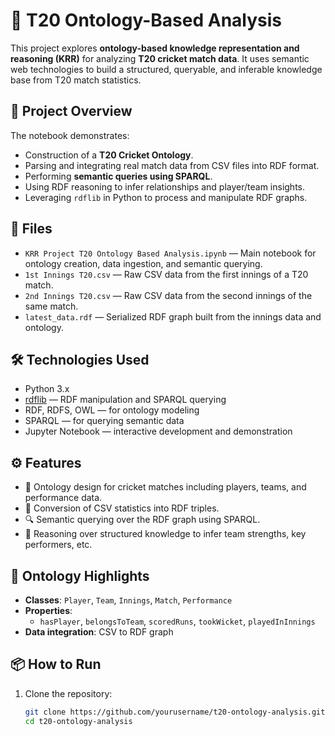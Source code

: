 # 🏏 T20 Ontology-Based Analysis

This project explores **ontology-based knowledge representation and reasoning (KRR)** for analyzing **T20 cricket match data**. It uses semantic web technologies to build a structured, queryable, and inferable knowledge base from T20 match statistics.

## 📌 Project Overview

The notebook demonstrates:
- Construction of a **T20 Cricket Ontology**.
- Parsing and integrating real match data from CSV files into RDF format.
- Performing **semantic queries using SPARQL**.
- Using RDF reasoning to infer relationships and player/team insights.
- Leveraging `rdflib` in Python to process and manipulate RDF graphs.

## 📁 Files

- `KRR Project T20 Ontology Based Analysis.ipynb` — Main notebook for ontology creation, data ingestion, and semantic querying.
- `1st Innings T20.csv` — Raw CSV data from the first innings of a T20 match.
- `2nd Innings T20.csv` — Raw CSV data from the second innings of the same match.
- `latest_data.rdf` — Serialized RDF graph built from the innings data and ontology.

## 🛠️ Technologies Used

- Python 3.x
- [rdflib](https://rdflib.readthedocs.io/en/stable/) — RDF manipulation and SPARQL querying
- RDF, RDFS, OWL — for ontology modeling
- SPARQL — for querying semantic data
- Jupyter Notebook — interactive development and demonstration

## ⚙️ Features

- 🧱 Ontology design for cricket matches including players, teams, and performance data.
- 🧬 Conversion of CSV statistics into RDF triples.
- 🔍 Semantic querying over the RDF graph using SPARQL.
- 🧠 Reasoning over structured knowledge to infer team strengths, key performers, etc.

## 🧠 Ontology Highlights

- **Classes**: `Player`, `Team`, `Innings`, `Match`, `Performance`
- **Properties**:
  - `hasPlayer`, `belongsToTeam`, `scoredRuns`, `tookWicket`, `playedInInnings`
- **Data integration**: CSV to RDF graph

## 📦 How to Run

1. Clone the repository:
   ```bash
   git clone https://github.com/yourusername/t20-ontology-analysis.git
   cd t20-ontology-analysis
